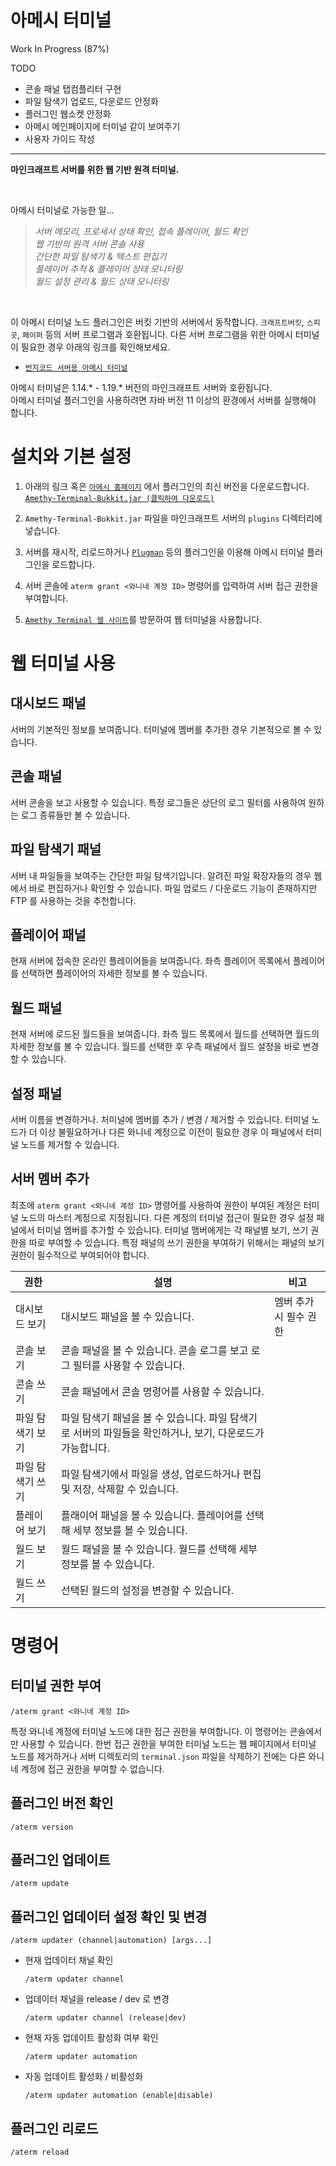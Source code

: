 # 아메시 터미널

Work In Progress (87%)

TODO

- 콘솔 패널 탭컴플리터 구현
- 파일 탐색기 업로드, 다운로드 안정화
- 플러그인 웹소켓 안정화
- 아메시 메인페이지에 터미널 같이 보여주기
- 사용자 가이드 작성

---

**마인크래프트 서버를 위한 웹 기반 원격 터미널.**

<br>

아메시 터미널로 가능한 일...

> _서버 메모리, 프로세서 상태 확인, 접속 플레이어, 월드 확인<br>
> 웹 기반의 원격 서버 콘솔 사용<br>
> 간단한 파일 탐색기 & 텍스트 편집기<br>
> 플레이어 추적 & 플레이어 상태 모니터링<br>
> 월드 설정 관리 & 월드 상태 모니터링_

<br>

이 아메시 터미널 노드 플러그인은 버킷 기반의 서버에서 동작합니다. `크래프트버킷`, `스피곳`, `페이퍼` 등의 서버 프로그램과 호환됩니다. 다른 서버 프로그램을 위한 아메시 터미널이 필요한 경우 아래의 링크를 확인해보세요.

- [`번지코드 서버용 아메시 터미널`](https://github.com/wnynya/Amethy-Terminal-Bungeecord)

아메시 터미널은 1.14.\* - 1.19.\* 버전의 마인크래프트 서버와 호환됩니다.<br>
아메시 터미널 플러그인을 사용하려면 자바 버전 11 이상의 환경에서 서버를 실행해야 합니다.

# 설치와 기본 설정

1. 아래의 링크 혹은 [`아메시 홈페이지`](https://amethy.wany.io) 에서 플러그인의 최신 버전을 다운로드합니다.<br>
   [`Amethy-Terminal-Bukkit.jar (클릭하여 다운로드)`](https://api.wany.io/amethy/repository/Amethy-Terminal-Bukkit/release/latest/Amethy-Terminal-Bukkit.jar)

2. `Amethy-Terminal-Bukkit.jar` 파일을 마인크래프트 서버의 `plugins` 디렉터리에 넣습니다.

3. 서버를 재시작, 리로드하거나 [`Plugman`](https://www.spigotmc.org/resources/plugmanx.88135) 등의 플러그인을 이용해 아메시 터미널 플러그인을 로드합니다.

4. 서버 콘솔에 `aterm grant <와니네 계정 ID>` 명령어를 입력하여 서버 접근 권한을 부여합니다.

5. [`Amethy Terminal 웹 사이트`](https://amethy.wany.io/terminal)를 방문하여 웹 터미널을 사용합니다.

# 웹 터미널 사용

## 대시보드 패널

서버의 기본적인 정보를 보여줍니다. 터미널에 멤버를 추가한 경우 기본적으로 볼 수 있습니다.

## 콘솔 패널

서버 콘솔을 보고 사용할 수 있습니다. 특정 로그들은 상단의 로그 필터를 사용하여 원하는 로그 종류들만 볼 수 있습니다.

## 파일 탐색기 패널

서버 내 파일들을 보여주는 간단한 파일 탐색기입니다. 알려진 파일 확장자들의 경우 웹에서 바로 편집하거나 확인할 수 있습니다. 파일 업로드 / 다운로드 기능이 존재하지만 FTP 를 사용하는 것을 추천합니다.

## 플레이어 패널

현재 서버에 접속한 온라인 플레이어들을 보여줍니다. 좌측 플레이어 목록에서 플레이어를 선택하면 플레이어의 자세한 정보를 볼 수 있습니다.

## 월드 패널

현재 서버에 로드된 월드들을 보여줍니다. 좌측 월드 목록에서 월드를 선택하면 월드의 자세한 정보를 볼 수 있습니다. 월드를 선택한 후 우측 패널에서 월드 설정을 바로 변경할 수 있습니다.

## 설정 패널

서버 이름을 변경하거나. 처미널에 멤버를 추가 / 변경 / 제거할 수 있습니다. 터미널 노드가 더 이상 불필요하거나 다른 와니네 계정으로 이전이 필요한 경우 이 패널에서 터미널 노드를 제거할 수 있습니다.

## 서버 멤버 추가

최초에 `aterm grant <와니네 계정 ID>` 명령어를 사용하여 권한이 부여된 계정은 터미널 노드의 마스터 계정으로 지정됩니다. 다른 계정의 터미널 접근이 필요한 경우 설정 패널에서 터미널 멤버를 추가할 수 있습니다. 터미널 맴버에게는 각 패널별 보기, 쓰기 권한을 따로 부여할 수 있습니다. 특정 패널의 쓰기 권한을 부여하기 위해서는 패널의 보기 권한이 필수적으로 부여되어야 합니다.

| 권한             | 설명                                                                                                      | 비고                   |
| ---------------- | --------------------------------------------------------------------------------------------------------- | ---------------------- |
| 대시보드 보기    | 대시보드 패널을 볼 수 있습니다.                                                                           | 멤버 추가 시 필수 권한 |
| 콘솔 보기        | 콘솔 패널을 볼 수 있습니다. 콘솔 로그를 보고 로그 필터를 사용할 수 있습니다.                              |                        |
| 콘솔 쓰기        | 콘솔 패널에서 콘솔 명령어를 사용할 수 있습니다.                                                           |                        |
| 파일 탐색기 보기 | 파일 탐색기 패널을 볼 수 있습니다. 파일 탐색기로 서버의 파일들을 확인하거나, 보기, 다운로드가 가능합니다. |                        |
| 파일 탐색기 쓰기 | 파일 탐색기에서 파일을 생성, 업로드하거나 편집 및 저장, 삭제할 수 있습니다.                               |                        |
| 플레이어 보기    | 플래이어 패널을 볼 수 있습니다. 플레이어를 선택해 세부 정보를 볼 수 있습니다.                             |                        |
| 월드 보기        | 월드 패널을 볼 수 있습니다. 월드를 선택해 세부 정보를 볼 수 있습니다.                                     |                        |
| 월드 쓰기        | 선택된 월드의 설정을 변경할 수 있습니다.                                                                  |                        |

# 명령어

## 터미널 권한 부여

`/aterm grant <와니네 계정 ID>`

특정 와니네 계정에 터미널 노드에 대한 접근 권한을 부여합니다. 이 명령어는 콘솔에서만 사용할 수 있습니다. 한번 접근 권한을 부여한 터미널 노드는 웹 페이지에서 터미널 노드를 제거하거나 서버 디렉토리의 `terminal.json` 파일을 삭제하기 전에는 다른 와니네 계정에 접근 권한을 부여할 수 없습니다.

## 플러그인 버전 확인

`/aterm version`

## 플러그인 업데이트

`/aterm update`

## 플러그인 업데이터 설정 확인 및 변경

`/aterm updater (channel|automation) [args...]`

- 현재 업데이터 채널 확인

  `/aterm updater channel`

- 업데이터 채널을 release / dev 로 변경

  `/aterm updater channel (release|dev)`

- 현재 자동 업데이트 활성화 여부 확인

  `/aterm updater automation`

- 자동 업데이트 활성화 / 비활성화

  `/aterm updater automation (enable|disable)`

## 플러그인 리로드

`/aterm reload`
